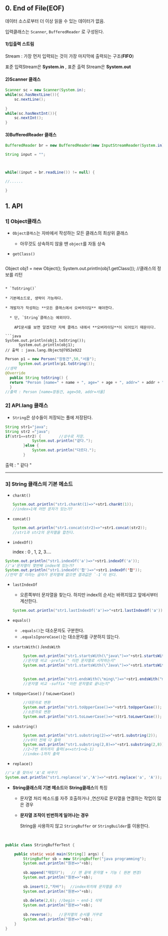 ## 0. End of File(EOF)

데이터 소스로부터 더 이상 읽을 수 있는 데이터가 없음.

입력클래스는 `Scanner`, `BufferedReader` 로 구성된다.

#### 1)입출력 스트림

Stream : 가장 먼저 입력되는 것이 가장 마지막에 출력되는 구조(**FIFO**)

표준 입력Stream은 **System.in** , 표준 출력 Stream은 **System.out**



#### 2)Scanner 클래스

```java
Scanner sc = new Scanner(System.in);
while(sc.hasNextLine()){
    sc.nextLine();
    
}
while(sc.hasNextInt()){
    sc.nextInt();
}
```



#### 3)BufferedReader  클래스	

```java
BufferedReader br = new BufferedReader(new InputStreamReader(System.in);

String input = "";



while((input = br.readLine()) != null) {

//......

}
```

## 1. API

### 1] Object클래스

* `Object클래스`는 자바에서 작성하는 모든 클래스의 최상위 클래스

  * 아무것도 상속하지 않을 땐 `object`를 자동 상속

* `getClass()`

  ```java
Object obj1 = new Object();
  		System.out.println(obj1.getClass()); //클래스의 정보를 리턴
  ```
  
* `ToString()`

  * 기본메소드로, 생략이 가능하다.
  
* 개발자가 작성하는 **모든 클래스에서 오버라이딩** 해야한다.
  
    * 단, `String`클래스는 예외이다.
  
      API문서를 보면 알겠지만 자체 클래스 내에서 **오버라이딩**이 되어있기 때문이다.
  
```java
  System.out.println(obj1.toString()); 
  		System.out.println(obj1);
  // 출력 : java.lang.Object@7852e922
  ```
  
  ```java
  Person p1 = new Person("장동건",50,"서울");
  		System.out.println(p1.toString());
  //생략
  @Override
  	public String toString() {
  	return "Person [name=" + name + ", age=" + age + ", addr=" + addr + "]";
  	}
  //출력 : Person [name=장동건, age=50, addr=서울]
  ```
### 2] API.lang 클래스

* `String`은 상수들이 저장되는 풀에 저장된다.

```java
String str1="java";
String str2 ="java";
if(str1==str2) {		//상수로 저장.
			System.out.println("같다.");
		}else {
			System.out.println("다르다.");
		}
```

출력 : " 같다 "

---

### 3] String 클래스의 기본 메소드

* `charAt()`

  ```java
  System.out.println("str1.charAt(1)=>"+str1.charAt(1));
  //index=1에 어떤 문자가 있는가?
  ```

* `concat()`

  ```java
  System.out.println("str1.concat(str2)=>"+str1.concat(str2));
  //str1과 str2의 문자열을 합친다.
  ```

* `indexOf()`

  index : 0 , 1, 2, 3....

 ```java
System.out.println("str1.indexOf('a')=>"+str1.indexOf('a'));
//'a'문자열이 몇번째 index에 있는가?
System.out.println("str1.indexOf('합')=>"+str1.indexOf('합'));
//만약'합`이라는 글자가 문자열에 없으면 결과값은 `-1`이 된다.
 ```

* `lastIndexOf`

	* 오른쪽부터 문자열을 찾는다. 하지만 index의 순서는 바뀌지않고 앞에서부터 계산한다.
	
  ```java
  System.out.println("str1.lastIndexOf('a')=>"+str1.lastIndexOf('a'));
  ```
  
* `equals()`
  
  * `.equals()`는 대소문자도 구분한다. 
  * `.equalsIgnoreCase()`는 대소문자를 구분하지 않는다.

* `startsWith()` /`endsWith`

```java
		System.out.println("str1.startsWith(\"java\")=>"+str1.startsWith("java"));
		//문자열 비교 -prefix " 이런 문자열로 시작하는지"
		System.out.println("str1.startsWith(\"Java\")=>"+str1.startsWith("Java"));
		
		
		System.out.println("str1.endsWith(\"ming\")=>"+str1.endsWith("ming"));
		//문자열 비교 -suffix "이런 문자열로 끝나는지"
```

* `toUpperCase()` / `toLowerCase()`	

```java
		//대문자로 변환		
		System.out.println("str1.toUpperCase()=>"+str1.toUpperCase());
		//소문자로 변환
		System.out.println("str1.toLowerCase()=>"+str1.toLowerCase());
```

* `substring()`	

```java
		System.out.println("str1.substring(2)=>"+str1.substring(2));
		//v부터 전체 다 출력
		System.out.println("str1.substring(2,8)=>"+str1.substring(2,8));
		//2~7번 위치까지 출력(a<=str1<=b-1)
		//index-1까지 출력
```

* `replace()`

```java
//'a'를 찾아서 'A'로 바꾸기
System.out.println("str1.replance('a','A')=>"+str1.replace('a', 'A'));
```



* **String클래스의 기본 메소드**와 **String클래스**의 특징

  * 문자열 처리 메소드를 자주 호출하거나 ,연산자로 문자열을 연결하는 작업이 많은 경우 

  * **문자열 조작이 빈번하게 일어나는 경우**

    String을 사용하지 않고 `StringBuffer` or `StringBuilder`를 이용한다.

    ​	

```java
public class StringBufferTest {

	public static void main(String[] args) {
		StringBuffer sb = new StringBuffer("java programming");
		System.out.println("원본=>"+sb);
		
		sb.append("재밌다");	// 맨 끝에 문자열 + 기능 ( 원본 변경)
		System.out.println("원본=>"+sb);
		
		sb.insert(2,"자바");	//index위치에 문자열을 추가
		System.out.println("원본=>"+sb);
		
		sb.delete(2,6);	//begin ~ end-1 삭제
		System.out.println("원본=>"+sb);
		
		sb.reverse();	//문자열의 순서를 거꾸로
		System.out.println("원본=>"+sb);	
	}
}
```

